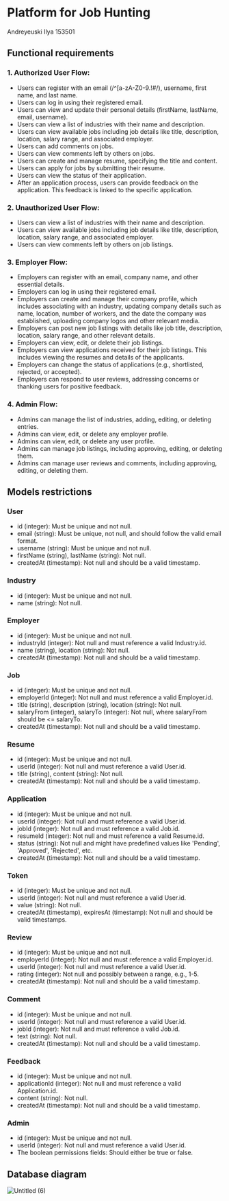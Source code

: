 # Platform for Job Hunting

Andreyeuski Ilya 153501

## Functional requirements

### 1. Authorized User Flow:
- Users can register with an email (/^[a-zA-Z0-9.!#$%&'*+/=?^_`{|}~-]+@[a-zA-Z0-9-]+(?:\.[a-zA-Z0-9-]+)*$/), username, first name, and last name.
- Users can log in using their registered email.
- Users can view and update their personal details (firstName, lastName, email, username).
- Users can view a list of industries with their name and description.
- Users can view available jobs including job details like title, description, location, salary range, and associated employer.
- Users can add comments on jobs.
- Users can view comments left by others on jobs.
- Users can create and manage resume, specifying the title and content.
- Users can apply for jobs by submitting their resume.
- Users can view the status of their application.
- After an application process, users can provide feedback on the application. This feedback is linked to the specific application.

### 2. Unauthorized User Flow:
- Users can view a list of industries with their name and description.
- Users can view available jobs including job details like title, description, location, salary range, and associated employer.
- Users can view comments left by others on job listings.

### 3. Employer Flow:
- Employers can register with an email, company name, and other essential details.
- Employers can log in using their registered email.
- Employers can create and manage their company profile, which includes associating with an industry, updating company details such as name, location, number of workers, and the date the company was established, uploading company logos and other relevant media.
- Employers can post new job listings with details like job title, description, location, salary range, and other relevant details.
- Employers can view, edit, or delete their job listings.
- Employers can view applications received for their job listings. This includes viewing the resumes and details of the applicants.
- Employers can change the status of applications (e.g., shortlisted, rejected, or accepted).
- Employers can respond to user reviews, addressing concerns or thanking users for positive feedback.

### 4. Admin Flow:
- Admins can manage the list of industries, adding, editing, or deleting entries.
- Admins can view, edit, or delete any employer profile.
- Admins can view, edit, or delete any user profile.
- Admins can manage job listings, including approving, editing, or deleting them.
- Admins can manage user reviews and comments, including approving, editing, or deleting them.

## Models restrictions

### User
- id (integer): Must be unique and not null.
- email (string): Must be unique, not null, and should follow the valid email format.
- username (string): Must be unique and not null.
- firstName (string), lastName (string): Not null.
- createdAt (timestamp): Not null and should be a valid timestamp.

### Industry
- id (integer): Must be unique and not null.
- name (string): Not null.

### Employer
- id (integer): Must be unique and not null.
- industryId (integer): Not null and must reference a valid Industry.id.
- name (string), location (string): Not null.
- createdAt (timestamp): Not null and should be a valid timestamp.

### Job
- id (integer): Must be unique and not null.
- employerId (integer): Not null and must reference a valid Employer.id.
- title (string), description (string), location (string): Not null.
- salaryFrom (integer), salaryTo (integer): Not null, where salaryFrom should be <= salaryTo.
- createdAt (timestamp): Not null and should be a valid timestamp.

### Resume
- id (integer): Must be unique and not null.
- userId (integer): Not null and must reference a valid User.id.
- title (string), content (string): Not null.
- createdAt (timestamp): Not null and should be a valid timestamp.

### Application
- id (integer): Must be unique and not null.
- userId (integer): Not null and must reference a valid User.id.
- jobId (integer): Not null and must reference a valid Job.id.
- resumeId (integer): Not null and must reference a valid Resume.id.
- status (string): Not null and might have predefined values like 'Pending', 'Approved', 'Rejected', etc.
- createdAt (timestamp): Not null and should be a valid timestamp.

### Token
- id (integer): Must be unique and not null.
- userId (integer): Not null and must reference a valid User.id.
- value (string): Not null.
- createdAt (timestamp), expiresAt (timestamp): Not null and should be valid timestamps.

### Review
- id (integer): Must be unique and not null.
- employerId (integer): Not null and must reference a valid Employer.id.
- userId (integer): Not null and must reference a valid User.id.
- rating (integer): Not null and possibly between a range, e.g., 1-5.
- createdAt (timestamp): Not null and should be a valid timestamp.

### Comment
- id (integer): Must be unique and not null.
- userId (integer): Not null and must reference a valid User.id.
- jobId (integer): Not null and must reference a valid Job.id.
- text (string): Not null.
- createdAt (timestamp): Not null and should be a valid timestamp.

### Feedback
- id (integer): Must be unique and not null.
- applicationId (integer): Not null and must reference a valid Application.id.
- content (string): Not null.
- createdAt (timestamp): Not null and should be a valid timestamp.

### Admin
- id (integer): Must be unique and not null.
- userId (integer): Not null and must reference a valid User.id.
- The boolean permissions fields: Should either be true or false.

## Database diagram

![Untitled (6)](https://github.com/ilyevskii/job-hunter/assets/95957223/088dec5e-fe0c-4328-8cc2-adfbbc49f916)

